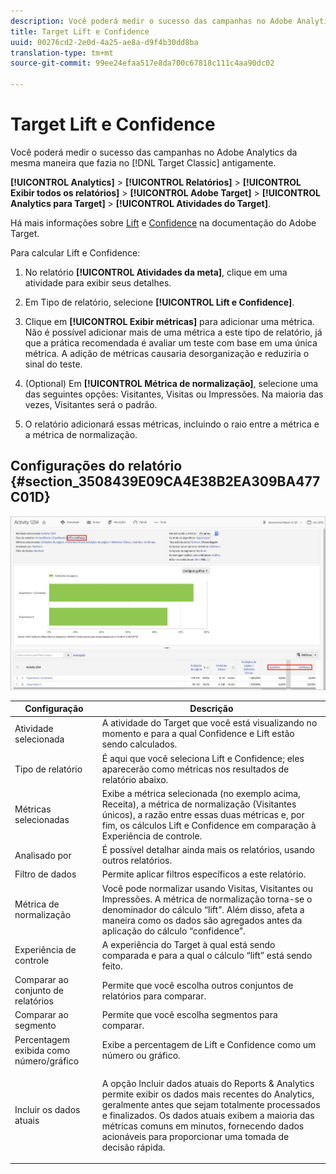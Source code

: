 ```yaml
---
description: Você poderá medir o sucesso das campanhas no Adobe Analytics da mesma maneira que fazia no Target Classic antigamente.
title: Target Lift e Confidence
uuid: 00276cd2-2e0d-4a25-ae8a-d9f4b30dd8ba
translation-type: tm+mt
source-git-commit: 99ee24efaa517e8da700c67818c111c4aa90dc02

---
```



# Target Lift e Confidence

Você poderá medir o sucesso das campanhas no Adobe Analytics da mesma maneira que fazia no [!DNL Target Classic] antigamente.

**[!UICONTROL Analytics]** &gt; **[!UICONTROL Relatórios]** &gt; **[!UICONTROL Exibir todos os relatórios]** &gt; **[!UICONTROL Adobe Target]** &gt; **[!UICONTROL Analytics para Target]** &gt; **[!UICONTROL Atividades do Target]**.

Há mais informações sobre [Lift](https://marketing.adobe.com/resources/help/en_US/target/target/c_estimating_lift_in_revenue.html) e [Confidence](https://marketing.adobe.com/resources/help/en_US/rec/c_Confidence_Level_and_Confidence_Interval.html) na documentação do Adobe Target.

Para calcular Lift e Confidence:

1. No relatório **[!UICONTROL Atividades da meta]**, clique em uma atividade para exibir seus detalhes.
1. Em Tipo de relatório, selecione **[!UICONTROL Lift e Confidence]**.
1. Clique em **[!UICONTROL Exibir métricas]** para adicionar uma métrica. Não é possível adicionar mais de uma métrica a este tipo de relatório, já que a prática recomendada é avaliar um teste com base em uma única métrica. A adição de métricas causaria desorganização e reduziria o sinal do teste.
1. (Optional) Em **[!UICONTROL Métrica de normalização]**, selecione uma das seguintes opções: Visitantes, Visitas ou Impressões. Na maioria das vezes, Visitantes será o padrão.

1. O relatório adicionará essas métricas, incluindo o raio entre a métrica e a métrica de normalização.

## Configurações do relatório {#section_3508439E09CA4E38B2EA309BA477C01D}

![](assets/lift_confidence_ui.png)

<table id="table_0FBB257C96454CDA82D487DC68459C13"> 
 <thead> 
  <tr> 
   <th colname="col1" class="entry"> Configuração </th> 
   <th colname="col2" class="entry"> Descrição </th> 
  </tr> 
 </thead>
 <tbody> 
  <tr> 
   <td colname="col1"> Atividade selecionada </td> 
   <td colname="col2"> A atividade do Target que você está visualizando no momento e para a qual Confidence e Lift estão sendo calculados. </td> 
  </tr> 
  <tr> 
   <td colname="col1"> Tipo de relatório </td> 
   <td colname="col2"> É aqui que você seleciona Lift e Confidence; eles aparecerão como métricas nos resultados de relatório abaixo. </td> 
  </tr> 
  <tr> 
   <td colname="col1"> Métricas selecionadas </td> 
   <td colname="col2"> Exibe a métrica selecionada (no exemplo acima, Receita), a métrica de normalização (Visitantes únicos), a razão entre essas duas métricas e, por fim, os cálculos Lift e Confidence em comparação à Experiência de controle. </td> 
  </tr> 
  <tr> 
   <td colname="col1"> Analisado por </td> 
   <td colname="col2"> É possível detalhar ainda mais os relatórios, usando outros relatórios. </td> 
  </tr> 
  <tr> 
   <td colname="col1"> Filtro de dados </td> 
   <td colname="col2"> Permite aplicar filtros específicos a este relatório. </td> 
  </tr> 
  <tr> 
   <td colname="col1"> Métrica de normalização </td> 
   <td colname="col2"> Você pode normalizar usando Visitas, Visitantes ou Impressões. A métrica de normalização torna-se o denominador do cálculo “lift”. Além disso, afeta a maneira como os dados são agregados antes da aplicação do cálculo “confidence”. </td> 
  </tr> 
  <tr> 
   <td colname="col1"> Experiência de controle </td> 
   <td colname="col2"> A experiência do Target à qual está sendo comparada e para a qual o cálculo “lift” está sendo feito. </td> 
  </tr> 
  <tr> 
   <td colname="col1"> Comparar ao conjunto de relatórios </td> 
   <td colname="col2"> Permite que você escolha outros conjuntos de relatórios para comparar. </td> 
  </tr> 
  <tr> 
   <td colname="col1"> Comparar ao segmento </td> 
   <td colname="col2"> Permite que você escolha segmentos para comparar. </td> 
  </tr> 
  <tr> 
   <td colname="col1"> Percentagem exibida como número/gráfico </td> 
   <td colname="col2"> Exibe a percentagem de Lift e Confidence como um número ou gráfico. </td> 
  </tr> 
  <tr> 
   <td colname="col1"> Incluir os dados atuais </td> 
   <td colname="col2"> <p>A opção Incluir dados atuais do Reports &amp; Analytics permite exibir os dados mais recentes do Analytics, geralmente antes que sejam totalmente processados e finalizados. Os dados atuais exibem a maioria das métricas comuns em minutos, fornecendo dados acionáveis para proporcionar uma tomada de decisão rápida. </p> </td> 
  </tr> 
 </tbody> 
</table>

